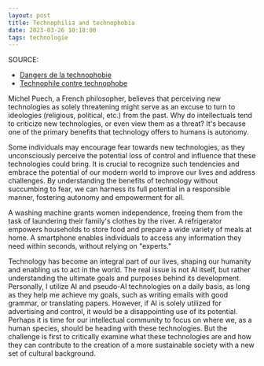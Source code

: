 ```yaml
---
layout: post
title: Technophilia and technophobia
date: 2023-03-26 10:18:00
tags: technologie
---
```


SOURCE:

- [Dangers de la technophobie](https://www.youtube.com/watch?v=AUxvauMIZzQ)
- [Technophile contre technophobe](https://www.latribune.fr/opinions/tribunes/20140610trib000836155/technophiles-contre-technophobes-biophiles-contre-biophobes-un-essai-de-definition.html)

Michel Puech, a French philosopher, believes that perceiving new technologies as solely threatening might serve as an excuse to turn to ideologies (religious, political, etc.) from the past. Why do intellectuals tend to criticize new technologies, or even view them as a threat? It's because one of the primary benefits that technology offers to humans is autonomy.

Some individuals may encourage fear towards new technologies, as they unconsciously perceive the potential loss of control and influence that these technologies could bring. It is crucial to recognize such tendencies and embrace the potential of our modern world to improve our lives and address challenges. By understanding the benefits of technology without succumbing to fear, we can harness its full potential in a responsible manner, fostering autonomy and empowerment for all.

A washing machine grants women independence, freeing them from the task of laundering their family's clothes by the river. A refrigerator empowers households to store food and prepare a wide variety of meals at home. A smartphone enables individuals to access any information they need within seconds, without relying on "experts."

Technology has become an integral part of our lives, shaping our humanity and enabling us to act in the world. The real issue is not AI itself, but rather understanding the ultimate goals and purposes behind its development. Personally, I utilize AI and pseudo-AI technologies on a daily basis, as long as they help me achieve my goals, such as writing emails with good grammar, or translating papers. However, if AI is solely utilized for advertising and control, it would be a disappointing use of its potential. Perhaps it is time for our intellectual community to focus on where we, as a human species, should be heading with these technologies. But the challenge is first to critically examine what these technologies are and how they can contribute to the creation of a more sustainable society with a new set of cultural background.
